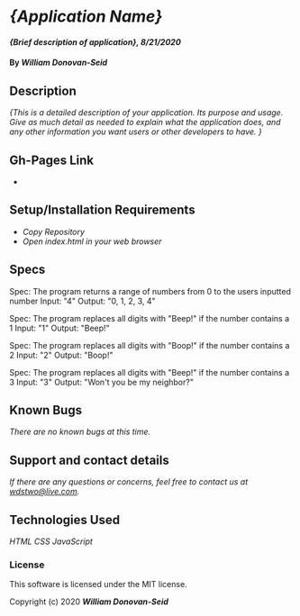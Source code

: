 # _{Application Name}_

#### _{Brief description of application}, 8/21/2020_

#### By _**William Donovan-Seid**_

## Description

_{This is a detailed description of your application. Its purpose and usage.  Give as much detail as needed to explain what the application does, and any other information you want users or other developers to have. }_

## Gh-Pages Link

* 

## Setup/Installation Requirements

* _Copy Repository_
* _Open index.html in your web browser_

## Specs

Spec: The program returns a range of numbers from 0 to the users inputted number
Input: "4"
Output: "0, 1, 2, 3, 4"

Spec: The program replaces all digits with "Beep!" if the number contains a 1
Input: "1"
Output: "Beep!"

Spec: The program replaces all digits with "Boop!" if the number contains a 2
Input: "2"
Output: "Boop!"

Spec: The program replaces all digits with "Beep!" if the number contains a 3
Input: "3"
Output: "Won't you be my neighbor?"

## Known Bugs

_There are no known bugs at this time._

## Support and contact details

_If there are any questions or concerns, feel free to contact us at wdstwo@live.com._

## Technologies Used

_HTML_
_CSS_
_JavaScript_

### License

This software is licensed under the MIT license.

Copyright (c) 2020 **_William Donovan-Seid_**